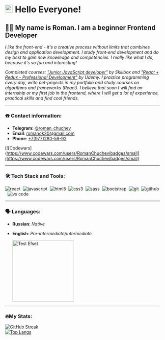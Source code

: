 # <img src="https://media.giphy.com/media/hvRJCLFzcasrR4ia7z/giphy.gif" width="25px"/> Hello Everyone! 


## :man_technologist: My name is Roman. I am a beginner Frontend Developer

_I like the front-end - it's a creative process without limits that combines design and application development. I study front-end development and do my best to gain new knowledge and competencies. I really like what I do, because it's so fun and interesting!_

_Completed courses: ["Junior JavaScript developer"](https://skillbox.ru/course/javascript/) by Skillbox and ["React + Redux - Professional Development"](https://www.udemy.com/course/pro-react-redux/) by Udemy. I practice programming every day, write pet-projects in my portfolio and study courses on algorithms and frameworks (React)._
_I believe that soon I will find an internship or my first job in the frontend, where I will get a lot of experience, practical skills and find cool friends._

---

### ☎️ Contact information:

- **Telegram**: [@roman_chuchev](https://t.me/roman_chuchev)
- **Email**: [romanok20@gmail.com](mailto:romanok20@gmail.com)
- **Phone**: [+7(977)280-56-92](<tel:+7(977)280-56-92>)

[![Codewars](https://www.codewars.com/users/RomanChuchev/badges/small](https://www.codewars.com/users/RomanChuchev/badges/small)

---

### 🛠 Tech Stack and Tools:

<img alt="react" src="https://img.shields.io/badge/react-61DAFB.svg?&style=for-the-badge&logo=react&logoColor=fff" />&nbsp;
<img alt="javascript" src="https://img.shields.io/badge/javascript-F7DF1E.svg?&style=for-the-badge&logo=javascript&logoColor=fff" />&nbsp;
<img alt="html5" src="https://img.shields.io/badge/html-E34F26.svg?&style=for-the-badge&logo=html5&logoColor=fff" />&nbsp;
<img alt="css3" src="https://img.shields.io/badge/css-1572B6.svg?&style=for-the-badge&logo=css3&logoColor=fff" />&nbsp;
<img alt="sass" src="https://img.shields.io/badge/sass-CF649A.svg?&style=for-the-badge&logo=sass&logoColor=fff" />&nbsp;
<img alt="bootstrap" src="https://img.shields.io/badge/bootstrap-7610F7.svg?&style=for-the-badge&logo=bootstrap&logoColor=fff" />&nbsp;
<img alt="git" src="https://img.shields.io/badge/git-F05033.svg?&style=for-the-badge&logo=git&logoColor=fff" />&nbsp;
<img alt="github" src="https://img.shields.io/badge/github-000.svg?&style=for-the-badge&logo=github&logoColor=fff" />&nbsp;
<img alt="vs code" src="https://img.shields.io/badge/vscode-007ACC.svg?&style=for-the-badge&logo=visual-studio-code&logoColor=fff" />&nbsp;

---

### 🗣️ Languages:
- **Russian**: _Native_
- **English**: _Pre-intermediate/Intermediate_

  <a alt="Test Efset" href="https://efset.org"><img alt="Test Efset" src="https://user-images.githubusercontent.com/102550409/188318365-3cf7763d-499a-475c-b2c4-ba88e248aac2.png" width="200px" /></a>

---

 ### 🔥My Stats:

[![GitHub Streak](http://github-readme-streak-stats.herokuapp.com?user=romanchuchev&theme=dark&background=000000)](https://git.io/streak-stats)
    <br/>
[![Top Langs](https://github-readme-stats.vercel.app/api/top-langs/?username=romanchuchev&layout=compact&theme=vision-friendly-dark)](https://github.com/anuraghazra/github-readme-stats)



